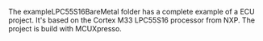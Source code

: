 The exampleLPC55S16BareMetal folder has a complete example of a ECU project. It's based on the Cortex M33 LPC55S16 processor from NXP. The project is build with MCUXpresso.
